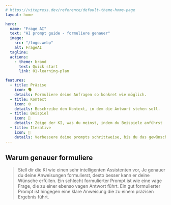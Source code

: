 ```yaml
---
# https://vitepress.dev/reference/default-theme-home-page
layout: home

hero:
  name: "Frage AI"
  text: "AI prompt guide - formuliere genauer"
  image: 
    src: "/logo.webp"
    alt: FrageAI
  tagline: 
  actions:
    - theme: brand
      text: Quick start
      link: 01-learning-plan

features:
  - title: Präzise
    icon: 🗣️ 
    details: Formuliere deine Anfragen so konkret wie möglich.
  - title: Kontext
    icon: 🌐 
    details: Beschreibe den Kontext, in dem die Antwort stehen soll.
  - title: Beispiel
    icon: 🌟 
    details: Zeige der KI, was du meinst, indem du Beispiele anführst
  - title: Iterative
    icon: 🔮 
    details: Verbessere deine prompts schrittweise, bis du das gewünschte Ergebnis erhäl
---
```



## Warum genauer formuliere
> Stell dir die KI wie einen sehr intelligenten Assistenten vor,
Je genauer du deine Anweisungen formulierst,
desto besser kann er deine Wünsche erfüllen.
Ein schlecht formulierter Prompt ist wie eine vage Frage, die
zu einer ebenso vagen Antwort führt. Ein gut formulierter Prompt
ist hingegen eine klare Anweisung
die zu einem präzisen Ergebnis führt.
